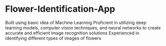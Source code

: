 # Flower-Identification-App

Built using basic idea of Machine Learning
Proficient in utilizing deep learning models, computer vision techniques, and neural networks to create accurate and efficient image recognition solutions
Experienced in identifying different types of images of flowers
 
